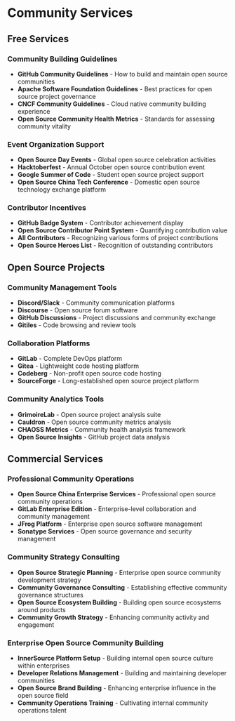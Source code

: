 # Community Services

## Free Services

### Community Building Guidelines
- **GitHub Community Guidelines** - How to build and maintain open source communities
- **Apache Software Foundation Guidelines** - Best practices for open source project governance
- **CNCF Community Guidelines** - Cloud native community building experience
- **Open Source Community Health Metrics** - Standards for assessing community vitality

### Event Organization Support
- **Open Source Day Events** - Global open source celebration activities
- **Hacktoberfest** - Annual October open source contribution event
- **Google Summer of Code** - Student open source project support
- **Open Source China Tech Conference** - Domestic open source technology exchange platform

### Contributor Incentives
- **GitHub Badge System** - Contributor achievement display
- **Open Source Contributor Point System** - Quantifying contribution value
- **All Contributors** - Recognizing various forms of project contributions
- **Open Source Heroes List** - Recognition of outstanding contributors

## Open Source Projects

### Community Management Tools
- **Discord/Slack** - Community communication platforms
- **Discourse** - Open source forum software
- **GitHub Discussions** - Project discussions and community exchange
- **Gitiles** - Code browsing and review tools

### Collaboration Platforms
- **GitLab** - Complete DevOps platform
- **Gitea** - Lightweight code hosting platform
- **Codeberg** - Non-profit open source code hosting
- **SourceForge** - Long-established open source project platform

### Community Analytics Tools
- **GrimoireLab** - Open source project analysis suite
- **Cauldron** - Open source community metrics analysis
- **CHAOSS Metrics** - Community health analysis framework
- **Open Source Insights** - GitHub project data analysis

## Commercial Services

### Professional Community Operations
- **Open Source China Enterprise Services** - Professional open source community operations
- **GitLab Enterprise Edition** - Enterprise-level collaboration and community management
- **JFrog Platform** - Enterprise open source software management
- **Sonatype Services** - Open source governance and security management

### Community Strategy Consulting
- **Open Source Strategic Planning** - Enterprise open source community development strategy
- **Community Governance Consulting** - Establishing effective community governance structures
- **Open Source Ecosystem Building** - Building open source ecosystems around products
- **Community Growth Strategy** - Enhancing community activity and engagement

### Enterprise Open Source Community Building
- **InnerSource Platform Setup** - Building internal open source culture within enterprises
- **Developer Relations Management** - Building and maintaining developer communities
- **Open Source Brand Building** - Enhancing enterprise influence in the open source field
- **Community Operations Training** - Cultivating internal community operations talent